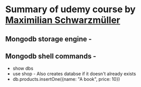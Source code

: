 

# Summary of udemy course by [Maximilian Schwarzmüller](https://www.udemy.com/course/mongodb-the-complete-developers-guide/#instructor-2)

## Mongodb storage engine - 


## Mongodb shell commands - 

- show dbs
- use shop - Also creates databse if it doesn't already exists
- db.products.insertOne({name: "A book", price: 10})